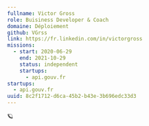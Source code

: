 ```yaml
---
fullname: Victor Gross
role: Buisiness Developer & Coach
domaine: Déploiement
github: VGrss
link: https://fr.linkedin.com/in/victorgross
missions:
  - start: 2020-06-29
    end: 2021-10-29
    status: independent
    startups:
      - api.gouv.fr
startups:
  - api.gouv.fr
uuid: 8c2f1712-d6ca-45b2-b43e-3b696edc33d3
---
```

🪐